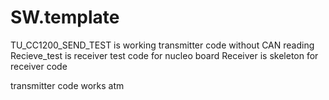# SW.template
TU_CC1200_SEND_TEST is working transmitter code without CAN reading 
Recieve_test is receiver test code for nucleo board
Receiver is skeleton for receiver code

transmitter code works atm 

